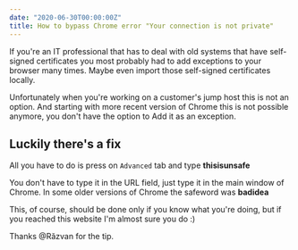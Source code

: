 ```yaml
---
date: "2020-06-30T00:00:00Z"
title: How to bypass Chrome error "Your connection is not private"
---
```


If you're an IT professional that has to deal with old systems that have self-signed certificates you most probably had to add exceptions to your browser many times. Maybe even import those self-signed certificates locally.

Unfortunately when you're working on a customer's jump host this is not an option. And starting with more recent version of Chrome this is not possible anymore, you don't have the option to Add it as an exception.


## Luckily there's a fix
All you have to do is press on `Advanced` tab and type **thisisunsafe**

You don't have to type it in the URL field, just type it in the main window of Chrome. In some older versions of Chrome the safeword was **badidea**

This, of course, should be done only if you know what you're doing, but if you reached this website I'm almost sure you do :) 

Thanks @Răzvan for the tip.
